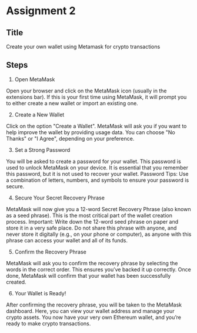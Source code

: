 # Assignment 2

## Title
Create your own wallet using Metamask for crypto transactions

## Steps

1. Open MetaMask

Open your browser and click on the MetaMask icon (usually in the extensions bar).
If this is your first time using MetaMask, it will prompt you to either create a new wallet or import an existing one.

2. Create a New Wallet

Click on the option "Create a Wallet".
MetaMask will ask you if you want to help improve the wallet by providing usage data. You can choose "No Thanks" or "I Agree", depending on your preference.

3. Set a Strong Password

You will be asked to create a password for your wallet. This password is used to unlock MetaMask on your device. It is essential that you remember this password, but it is not used to recover your wallet.
Password Tips: Use a combination of letters, numbers, and symbols to ensure your password is secure.

4. Secure Your Secret Recovery Phrase

MetaMask will now give you a 12-word Secret Recovery Phrase (also known as a seed phrase). This is the most critical part of the wallet creation process.
Important: Write down the 12-word seed phrase on paper and store it in a very safe place. Do not share this phrase with anyone, and never store it digitally (e.g., on your phone or computer), as anyone with this phrase can access your wallet and all of its funds.

5. Confirm the Recovery Phrase

MetaMask will ask you to confirm the recovery phrase by selecting the words in the correct order. This ensures you’ve backed it up correctly.
Once done, MetaMask will confirm that your wallet has been successfully created.

6. Your Wallet is Ready!

After confirming the recovery phrase, you will be taken to the MetaMask dashboard. Here, you can view your wallet address and manage your crypto assets.
You now have your very own Ethereum wallet, and you’re ready to make crypto transactions.

